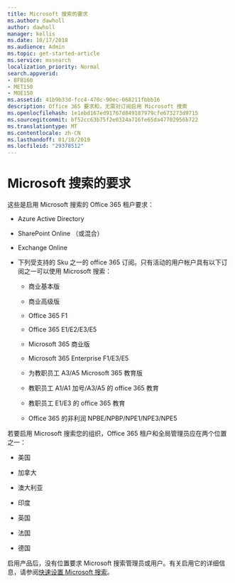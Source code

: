 ```yaml
---
title: Microsoft 搜索的要求
ms.author: dawholl
author: dawholl
manager: kellis
ms.date: 10/17/2018
ms.audience: Admin
ms.topic: get-started-article
ms.service: mssearch
localization_priority: Normal
search.appverid:
- BFB160
- MET150
- MOE150
ms.assetid: 41b9b33d-fcc4-470c-90ec-068211fbbb16
description: Office 365 要求和，无需对订阅启用 Microsoft 搜索
ms.openlocfilehash: 1e1ebd167ed91767d849187979cfe673273d9715
ms.sourcegitcommit: bf52cc63b75f2e0324a716fe65da47702956b722
ms.translationtype: MT
ms.contentlocale: zh-CN
ms.lasthandoff: 01/18/2019
ms.locfileid: "29378512"
---
```

# <a name="requirements-for-microsoft-search"></a>Microsoft 搜索的要求

这些是启用 Microsoft 搜索的 Office 365 租户要求： 
  
- Azure Active Directory
    
- SharePoint Online （或混合）
    
- Exchange Online
    
- 下列受支持的 Sku 之一的 office 365 订阅。只有活动的用户帐户具有以下订阅之一可以使用 Microsoft 搜索：
    
  - 商业基本版
    
  - 商业高级版
    
  - Office 365 F1
    
  - Office 365 E1/E2/E3/E5
    
  - Microsoft 365 商业版
    
  - Microsoft 365 Enterprise F1/E3/E5
    
  - 为教职员工 A3/A5 Microsoft 365 教育版
    
  - 教职员工 A1/A1 加号/A3/A5 的 office 365 教育
    
  - 教职员工 E1/E3 的 office 365 教育
    
  - Office 365 的非利润 NPBE/NPBP/NPE1/NPE3/NPE5
    
若要启用 Microsoft 搜索您的组织，Office 365 租户和全局管理员应在两个位置之一：
  
- 美国
    
- 加拿大
    
- 澳大利亚
    
- 印度
    
- 英国
    
- 法国
    
- 德国
    
启用产品后，没有位置要求 Microsoft 搜索管理员或用户。有关启用它的详细信息，请参阅[快速设置 Microsoft 搜索](quick-set-up.md)。 

  

